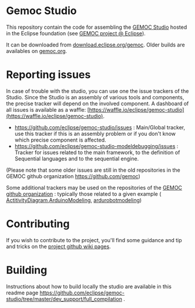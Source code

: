 Gemoc Studio
============

This repository contain the code for assembling the [GEMOC Studio](http://gemoc.org/studio.html) hosted in the Eclipse foundation (see [GEMOC project @ Eclipse](http://www.eclipse.org/gemoc)).

It can be downloaded from [download.eclipse.org/gemoc](https://projects.eclipse.org/projects/modeling.gemoc/downloads). Older builds are availables on [gemoc.org](http://gemoc.org/download.html).


Reporting issues
============

In case of trouble with the studio, you can use one the issue trackers of the Studio. Since the Studio is an assembly of various tools and components, the precise tracker will depend on the involved component.
A dashboard of all issues is available as a waffle:  [https://waffle.io/eclipse/gemoc-studio](https://waffle.io/eclipse/gemoc-studio).

* https://github.com/eclipse/gemoc-studio/issues : Main/Global tracker, use this tracker if this is an assembly problem or if you don't know which precise component is affected.
* https://github.com/eclipse/gemoc-studio-modeldebugging/issues : Tracker for issues related to the main framework, to the definition of Sequential languages and to the sequential engine.

(Please note that some older issues are still in the old repositories in the GEMOC github organization https://github.com/gemoc)

Some additional trackers may be used on the repositories of the [GEMOC github organization](https://github.com/gemoc) : typically those related to a given example ( [ActitivityDiagram](https://github.com/gemoc/activitydiagram/issues),[ArduinoModeling](https://github.com/gemoc/arduinomodeling/issues), [ardurobotmodeling](https://github.com/gemoc/ardurobotmodeling/issues))


Contributing
============
If you wish to contribute to the project, you'll find some guidance and tip and tricks on the [project github wiki pages](https://github.com/eclipse/gemoc-studio/wiki).

Building
============
Instructions about how to build locally the studio are available in this readme page https://github.com/eclipse/gemoc-studio/tree/master/dev_support/full_compilation .
